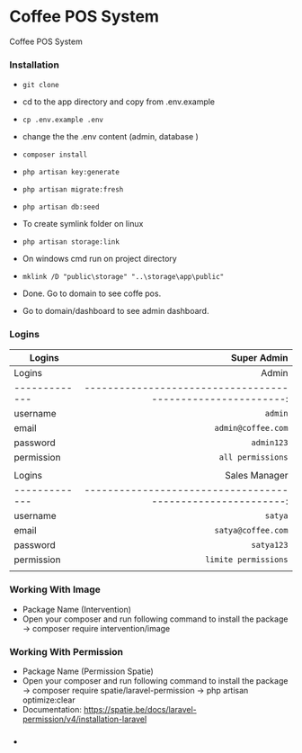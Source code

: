 
# Coffee POS System 

Coffee POS System 

### Installation

-  ```git clone ```

- cd to the app directory and copy from .env.example

-  ```cp .env.example .env```

- change the the .env content (admin, database )

-  ```composer install```

-  ```php artisan key:generate```

-  ```php artisan migrate:fresh```

-  ```php artisan db:seed```

- To create symlink folder on linux

-  ```php artisan storage:link```

- On windows cmd run on project directory

-  ```mklink /D "public\storage" "..\storage\app\public"```

- Done. Go to domain to see coffe pos.
- Go to domain/dashboard to see admin dashboard.
  

### Logins
| Logins  		| Super Admin 									                     |
| -------------|----------------------------------------------------------:|
| Logins  		| Admin 									                           |
| -------------|----------------------------------------------------------:|
| username     | `admin` 					                                    |
| email        | `admin@coffee.com`                                        |
| password 	   | `admin123`                            			            |
| permission   | `all permissions`                                         |
|              |                                                           |
| Logins  	   | Sales Manager 									                  |
| -------------|----------------------------------------------------------:|
| username     | `satya` 					                                    |
| email        | `satya@coffee.com`                                        |
| password 	   | `satya123`                              			         |
| permission   | `limite permissions`                                      |
|              |                                                           |

### Working With Image
 - Package Name (Intervention)
 - Open your composer and run following command to install the package
    -> composer require intervention/image

### Working With Permission
 - Package Name (Permission Spatie)
 - Open your composer and run following command to install the package
    ->  composer require spatie/laravel-permission
    ->  php artisan optimize:clear
 - Documentation: https://spatie.be/docs/laravel-permission/v4/installation-laravel

### 
 - 
